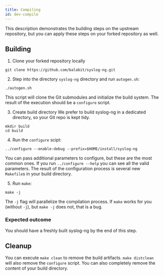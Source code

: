 ```yaml
---
title: Compiling
id: dev-compile
---
```


This description demonstrates the building steps on the upstream repository, but you can apply these steps
on your forked repository as well.

## Building

1. Clone your forked repository locally

 ```
git clone https://github.com/balabit/syslog-ng.git
```

2. Step into the directory `syslog-ng` directory and run `autogen.sh`:

 ```
./autogen.sh
```

 This script will clone the Git submodules and initialize the build system. The
result of the execution should be a `configure` script.

3. Create build directory
We prefer to build syslog-ng in a dedicated directory, so your Git repo is kept
tidy.

 ```
mkdir build
cd build
```

4. Run the `configure` scipt:

 ```
../configure --enable-debug --prefix=$HOME/install/syslog-ng
```

 You can pass additional parameters to configure, but these are the most common ones.
If you run `../configure --help` you can see all the valid parameters.
The result of the configuration process is several new `Makefile`s in your build directory.

5. Run `make`:

 ```
make -j
```

 The `-j` flag will parallelize the compilation process. If `make` works for you (without `-j`),
but `make -j` does not, that is a bug.

### Expected outcome ###

You should have a freshly built syslog-ng by the end of this step.

## Cleanup

 You can execute `make clean` to remove the build artifacts. `make distclean` will also
remove the `configure` script. You can also completely remove the content of your build directory.
